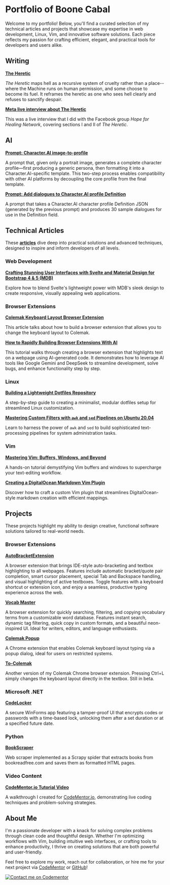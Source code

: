 # Portfolio of Boone Cabal

Welcome to my portfolio! Below, you'll find a curated selection of my technical articles and projects that showcase my expertise in web development, Linux, Vim, and innovative software solutions. Each piece reflects my passion for crafting efficient, elegant, and practical tools for developers and users alike.

## Writing

**[The Heretic](https://1drv.ms/w/c/99c6e78ef02d9381/EU-DtYI3IGJAgEuF1lKSipABf_QQoHs2_oRBBroKNIBJsQ?e=i96YBL)**

*The Heretic* maps hell as a recursive system of cruelty rather than a place--where the Machine runs on human permission, and some choose to become its fuel. It reframes the heretic as one who sees hell clearly and refuses to sanctify despair.

**[Meta live interview about The Heretic](https://www.facebook.com/groups/hopeforhealingnetwork/permalink/1222742602670094/)**  

This was a live interview that I did with the Facebook group *Hope for Healing Network*, covering sections I and II of *The Heretic*.

## AI

**[Prompt: Character.AI image-to-profile](https://1drv.ms/t/c/99c6e78ef02d9381/Ec73vM9r8EdMgjFb87FtlqsB7-izXkwwH8hvw1kjaa2YPA?e=h7FJzk)**

A prompt that, given only a portrait image, generates a complete character profile—first producing a generic persona, then formatting it into a Character.AI-specific template. This two-step process enables compatibility with other AI platforms by decoupling the core profile from the final template.

**[Prompt: Add dialogues to Character.AI profile Definition](https://1drv.ms/t/c/99c6e78ef02d9381/EVh6UIzIYzBFpJ7Or-_mpLUBbPkP0GN1rB8eYi2oQknqEQ?e=CicsZm)**

A prompt that takes a Character.AI character profile Definition JSON (generated by the previous prompt) and produces 30 sample dialogues for use in the Definition field.
  
## Technical Articles

These **[articles](https://dev.to/boonecabaldev)** dive deep into practical solutions and advanced techniques, designed to inspire and inform developers of all levels.

### Web Development

**[Crafting Stunning User Interfaces with Svelte and Material Design for Bootstrap 4 & 5 (MDB)](https://dev.to/boonecabal/creating-beautiful-user-interfaces-with-material-design-for-bootstrap-4-5-mdb-1lch)**  
  
Explore how to blend Svelte's lightweight power with MDB's sleek design to create responsive, visually appealing web applications.

### Browser Extensions

**[Colemak Keyboard Layout Browser Extension](https://dev.to/boonecabal/changing-keyboard-layouts-lets-build-a-browser-extension-5ca6)**
  
This article talks about how to build a browser extension that allows you to change the keyboard layout to Colemak.

**[How to Rapidly Building Browser Extensions With AI](https://dev.to/boonecabal/how-to-rapidly-build-browser-extensions-with-ai-1ml6)**  

This tutorial walks through creating a browser extension that highlights text on a webpage using AI-generated code. It demonstrates how to leverage AI tools like Google Gemini and DeepSeek to streamline development, solve bugs, and enhance functionality step by step.

### Linux

**[Building a Lightweight Dotfiles Repository](https://dev.to/boonecabal/how-to-create-a-lightweight-dotfiles-repository-28dh)**  
  
A step-by-step guide to creating a minimalist, modular dotfiles setup for streamlined Linux customization.
  
**[Mastering Custom Filters with `awk` and `sed` Pipelines on Ubuntu 20.04](https://dev.to/boonecabal/how-to-build-custom-filters-with-awk-and-sed-pipelines-on-ubuntu-2004-49ng)**

Learn to harness the power of `awk` and `sed` to build sophisticated text-processing pipelines for system administration tasks.

### Vim

**[Mastering Vim: Buffers, Windows, and Beyond](https://dev.to/boonecabal/mastering-vim-buffers-windows-and-your-text-editing-arsenal-28ai)**  

A hands-on tutorial demystifying Vim buffers and windows to supercharge your text-editing workflow.

**[Creating a DigitalOcean Markdown Vim Plugin](https://dev.to/boonecabal/how-to-make-digitalocean-markdown-vim-plugin-3cja)**
  
Discover how to craft a custom Vim plugin that streamlines DigitalOcean-style markdown creation with efficient mappings.

## Projects

These projects highlight my ability to design creative, functional software solutions tailored to real-world needs.

### Browser Extensions

**[AutoBracketExtension](https://github.com/boonecabaldev/AutoBracketExtension)**  

A browser extension that brings IDE-style auto-bracketing and textbox highlighting to all webpages. Features include automatic bracket/quote pair completion, smart cursor placement, special Tab and Backspace handling, and visual highlighting of active textboxes. Toggle features with a keyboard shortcut or extension icon, and enjoy a seamless, productive typing experience across the web.

**[Vocab Master](https://github.com/boonecabaldev/VocabCatalogViewer)**
  
A browser extension for quickly searching, filtering, and copying vocabulary terms from a customizable word database. Features instant search, dynamic tag filtering, quick copy in custom formats, and a beautiful neon-inspired UI. Ideal for writers, editors, and language enthusiasts.

**[Colemak Popup](https://github.com/boonecabaldev/Colemak-Popup)**  
  
A Chrome extension that enables Colemak keyboard layout typing via a popup dialog, ideal for users on restricted systems.

**[To-Colemak](https://github.com/boonecabaldev/To-Colemak)**  

Another version of my Colemak Chrome browser extension. Pressing Ctrl+L simply changes the keyboard layout directly in the textbox. Still in beta.

### Microsoft .NET

**[CodeLocker](https://github.com/boonecabaldev/CodeLocker)**  

A secure WinForms app featuring a tamper-proof UI that encrypts codes or passwords with a time-based lock, unlocking them after a set duration or at a specified future date.

### Python

**[BookScraper](https://github.com/boonecabaldev/BookScraper)**  

Web scraper implemented as a Scrapy spider that extracts books from bookreadfree.com and saves them as formatted HTML pages.

### Video Content

**[CodeMentor.io Tutorial Video](https://youtu.be/Fdp2eefdvEs?si=s4MlpyCY_9wbNzoU)**  

A walkthrough I created for [CodeMentor.io](https://codementor.io), demonstrating live coding techniques and problem-solving strategies.

## About Me

I'm a passionate developer with a knack for solving complex problems through clean code and thoughtful design. Whether I'm optimizing workflows with Vim, building intuitive web interfaces, or crafting tools to enhance productivity, I thrive on creating solutions that are both powerful and user-friendly.

Feel free to explore my work, reach out for collaboration, or hire me for your next project via [CodeMentor](https://codementor.io) or [GitHub](https://github.com/boonecabaldev)!

[![Contact me on Codementor](https://www.codementor.io/m-badges/boonecabal/im-a-cm-g.svg)](https://www.codementor.io/@boonecabal?refer=badge)
